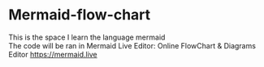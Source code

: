 # Mermaid-flow-chart
This is the space I learn the language mermaid <br>
The code will be ran in Mermaid Live Editor: Online FlowChart & Diagrams Editor 
https://mermaid.live
